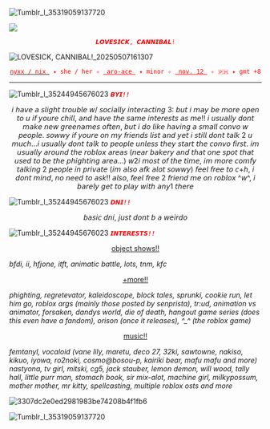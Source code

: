 ![Tumblr_l_35319059137720](https://github.com/user-attachments/assets/e692680f-f8d3-4413-a4c9-9466bd4a0ae6)

![](https://komarev.com/ghpvc/?username=sodapackyaoi&label=>w<&color=blue)
  
<p align="center">
<code style=color:red>𝙇𝙊𝙑𝙀𝙎𝙄𝘾𝙆, 𝘾𝘼𝙉𝙉𝙄𝘽𝘼𝙇!</code>
</p>

![LOVESICK, CANNIBAL!_20250507161307](https://github.com/user-attachments/assets/e550d227-e420-4213-9102-9e41529e34fd)



<p align="center"> <ins> <code style="color : red">nyxx / nix </ins> ✦ she / her ✧ <ins> aro-ace </ins> ✦ minor ✧ <ins> nov. 12 </ins> ✧ 🇵🇭 ✦ gmt +8</code> </p> 

-----------

![Tumblr_l_35244945676023](https://github.com/user-attachments/assets/716332a5-9590-498b-bb02-58c254b8e2f5)
<code style="color : red">***𝘽𝙔𝙄!!***</code>

<p align="center">
𝘪 𝘩𝘢𝘷𝘦 𝘢 𝘴𝘭𝘪𝘨𝘩𝘵 𝘵𝘳𝘰𝘶𝘣𝘭𝘦 𝘸/ 𝘴𝘰𝘤𝘪𝘢𝘭𝘭𝘺 𝘪𝘯𝘵𝘦𝘳𝘢𝘤𝘵𝘪𝘯𝘨 3: 𝘣𝘶𝘵 𝘪 𝘮𝘢𝘺 𝘣𝘦 𝘮𝘰𝘳𝘦 𝘰𝘱𝘦𝘯 𝘵𝘰 𝘶 𝘪𝘧 𝘺𝘰𝘶𝘳𝘦 𝘤𝘩𝘪𝘭𝘭, 𝘢𝘯𝘥 𝘩𝘢𝘷𝘦 𝘵𝘩𝘦 𝘴𝘢𝘮𝘦 𝘪𝘯𝘵𝘦𝘳𝘦𝘴𝘵𝘴 𝘢𝘴 𝘮𝘦!! 𝘪 𝘶𝘴𝘶𝘢𝘭𝘭𝘺 𝘥𝘰𝘯𝘵 𝘮𝘢𝘬𝘦 𝘯𝘦𝘸 𝘨𝘳𝘦𝘦𝘯𝘢𝘮𝘦𝘴 𝘰𝘧𝘵𝘦𝘯, 𝘣𝘶𝘵 𝘪 𝘥𝘰 𝘭𝘪𝘬𝘦 𝘩𝘢𝘷𝘪𝘯𝘨 𝘢 𝘴𝘮𝘢𝘭𝘭 𝘤𝘰𝘯𝘷𝘰 𝘸 𝘱𝘦𝘰𝘱𝘭𝘦. 𝘴𝘰𝘸𝘸𝘺 𝘪𝘧 𝘺𝘰𝘶𝘳𝘦 𝘰𝘯 𝘮𝘺 𝘧𝘳𝘪𝘦𝘯𝘥𝘴 𝘭𝘪𝘴𝘵 𝘢𝘯𝘥 𝘺𝘦𝘵 𝘪 𝘴𝘵𝘪𝘭𝘭 𝘥𝘰𝘯𝘵 𝘵𝘢𝘭𝘬 2 𝘶 𝘮𝘶𝘤𝘩...𝘪 𝘶𝘴𝘶𝘢𝘭𝘭𝘺 𝘥𝘰𝘯𝘵 𝘵𝘢𝘭𝘬 𝘵𝘰 𝘱𝘦𝘰𝘱𝘭𝘦 𝘶𝘯𝘭𝘦𝘴𝘴 𝘵𝘩𝘦𝘺 𝘴𝘵𝘢𝘳𝘵 𝘵𝘩𝘦 𝘤𝘰𝘯𝘷𝘰 𝘧𝘪𝘳𝘴𝘵. 𝘪𝘮 𝘶𝘴𝘶𝘢𝘭𝘭𝘺 𝘢𝘳𝘰𝘶𝘯𝘥 𝘵𝘩𝘦 𝘳𝘰𝘣𝘭𝘰𝘹 𝘢𝘳𝘦𝘢𝘴 (𝘯𝘦𝘢𝘳 𝘣𝘢𝘬𝘦𝘳𝘺 𝘢𝘯𝘥 𝘵𝘩𝘢𝘵 𝘰𝘯𝘦 𝘴𝘱𝘰𝘵 𝘵𝘩𝘢𝘵 𝘶𝘴𝘦𝘥 𝘵𝘰 𝘣𝘦 𝘵𝘩𝘦 𝘱𝘩𝘪𝘨𝘩𝘵𝘪𝘯𝘨 𝘢𝘳𝘦𝘢...) 𝘸2𝘪 𝘮𝘰𝘴𝘵 𝘰𝘧 𝘵𝘩𝘦 𝘵𝘪𝘮𝘦, 𝘪𝘮 𝘮𝘰𝘳𝘦 𝘤𝘰𝘮𝘧𝘺 𝘵𝘢𝘭𝘬𝘪𝘯𝘨 2 𝘱𝘦𝘰𝘱𝘭𝘦 𝘪𝘯 𝘱𝘳𝘪𝘷𝘢𝘵𝘦 (𝘪𝘮 𝘢𝘭𝘴𝘰 𝘢𝘧𝘬 𝘢𝘭𝘰𝘵 𝘴𝘰𝘸𝘸𝘺) 𝘧𝘦𝘦𝘭 𝘧𝘳𝘦𝘦 𝘵𝘰 𝘤+𝘩, 𝘪 𝘥𝘰𝘯𝘵 𝘮𝘪𝘯𝘥, 𝘯𝘰 𝘯𝘦𝘦𝘥 𝘵𝘰 𝘢𝘴𝘬!! 𝘢𝘭𝘴𝘰, 𝘧𝘦𝘦𝘭 𝘧𝘳𝘦𝘦 2 𝘧𝘳𝘪𝘦𝘯𝘥 𝘮𝘦 𝘰𝘯 𝘳𝘰𝘣𝘭𝘰𝘹 ^𝘸^, 𝘪 𝘣𝘢𝘳𝘦𝘭𝘺 𝘨𝘦𝘵 𝘵𝘰 𝘱𝘭𝘢𝘺 𝘸𝘪𝘵𝘩 𝘢𝘯𝘺1 𝘵𝘩𝘦𝘳𝘦</p>


![Tumblr_l_35244945676023](https://github.com/user-attachments/assets/716332a5-9590-498b-bb02-58c254b8e2f5) <code style="color : red">***𝘿𝙉𝙄!!***</code>

<p align="center">
  𝘣𝘢𝘴𝘪𝘤 𝘥𝘯𝘪, 𝘫𝘶𝘴𝘵 𝘥𝘰𝘯𝘵 𝘣 𝘢 𝘸𝘦𝘪𝘳𝘥𝘰
  
![Tumblr_l_35244945676023](https://github.com/user-attachments/assets/716332a5-9590-498b-bb02-58c254b8e2f5) <code style="color : red">***𝙄𝙉𝙏𝙀𝙍𝙀𝙎𝙏𝙎!!***</code>
<p align="center">
  <ins> object shows!! </ins>

  *bfdi, ii, hfjone, itft, animatic battle, lots, tnm, kfc*

<p align="center">
  <ins> +more!! </ins>

*phighting, regretevator, kaleidoscope, block tales, sprunki, cookie run, let him go, roblox args (mainly those posted by senprista), tr:ud,
animation vs animator, forsaken, dandys world, die of death, hangout game series (does this even have a fandom), orison (once it releases), ^_^ (the roblox game)*

<p align="center">
  <ins> music!! </ins>
  
*femtanyl, vocaloid (vane lily, maretu, deco 27, 32ki, sawtowne, nakiso, kikuo, iyowa, ro2noki, cosmo@bosou-p, kairiki bear, mafu mafu and more) nastyona, tv girl, mitski, cg5, jack stauber, lemon demon, will wood, tally hall, little purr man, stomach book, sir mix-alot, machine girl, milkypossum, mother mother, mr kitty, spellcasting, multiple roblox osts and more*

![3307dc2e0ed2981983be74208b4f1fb6](https://github.com/user-attachments/assets/5f464439-7658-4748-9798-c839efb8bca1)


![Tumblr_l_35319059137720](https://github.com/user-attachments/assets/53ff0b31-0bf4-4516-8846-a2ab31945e6e)




